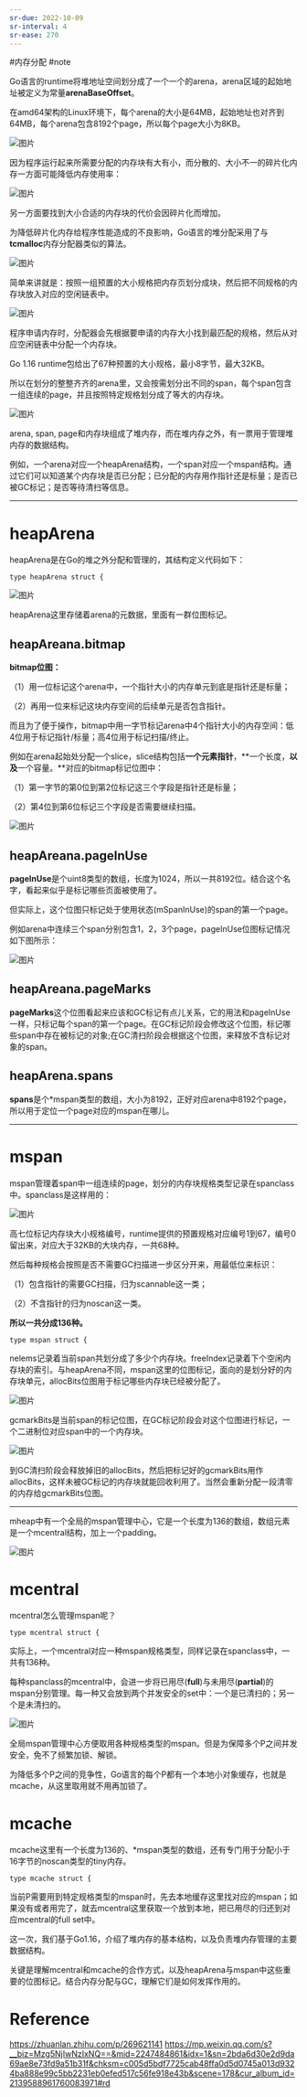 ```yaml
---
sr-due: 2022-10-09
sr-interval: 4
sr-ease: 270
---
```


#内存分配 #note 


Go语言的runtime将堆地址空间划分成了一个一个的arena，arena区域的起始地址被定义为常量**arenaBaseOffset**。

在amd64架构的Linux环境下，每个arena的大小是64MB，起始地址也对齐到64MB，每个arena包含8192个page，所以每个page大小为8KB。

![图片](https://mmbiz.qpic.cn/mmbiz_jpg/ibjI8pEWI9L6llQ2a6mQDrq7I6oz6fcGic9zM4m8ibz1C1pkxpfXjEbbX2GjXTLvJpK7n5UszaXXl3wkPHdVFAA0w/640?wx_fmt=jpeg&wxfrom=5&wx_lazy=1&wx_co=1)

因为程序运行起来所需要分配的内存块有大有小，而分散的、大小不一的碎片化内存一方面可能降低内存使用率：  

![图片](https://mmbiz.qpic.cn/mmbiz_jpg/ibjI8pEWI9L6llQ2a6mQDrq7I6oz6fcGicrsZ7C8LVENoEuGedMKYKOC76JFG2kqwoPw7j1IKdxDib8jjprQJvXCA/640?wx_fmt=jpeg&wxfrom=5&wx_lazy=1&wx_co=1)


另一方面要找到大小合适的内存块的代价会因碎片化而增加。

为降低碎片化内存给程序性能造成的不良影响，Go语言的堆分配采用了与**tcmalloc**内存分配器类似的算法。

![图片](https://mmbiz.qpic.cn/mmbiz_jpg/ibjI8pEWI9L6llQ2a6mQDrq7I6oz6fcGic1GjpllxHiaRjURGpYwkyPIsuaH5dhf1H1PJWPz8bicSlB3ibWgeAwlYsg/640?wx_fmt=jpeg&wxfrom=5&wx_lazy=1&wx_co=1)

简单来讲就是：按照一组预置的大小规格把内存页划分成块，然后把不同规格的内存块放入对应的空闲链表中。

  

![图片](https://mmbiz.qpic.cn/mmbiz_jpg/ibjI8pEWI9L6llQ2a6mQDrq7I6oz6fcGicZs6lKsYiaWibIvGKjSaRSN81bJx07RNVofnTlCjTibK2Akl6bcbFCIoYg/640?wx_fmt=jpeg&wxfrom=5&wx_lazy=1&wx_co=1)

  

程序申请内存时，分配器会先根据要申请的内存大小找到最匹配的规格，然后从对应空闲链表中分配一个内存块。

  

Go 1.16 runtime包给出了67种预置的大小规格，最小8字节，最大32KB。

  

所以在划分的整整齐齐的arena里，又会按需划分出不同的span，每个span包含一组连续的page，并且按照特定规格划分成了等大的内存块。

  

![图片](https://mmbiz.qpic.cn/mmbiz_jpg/ibjI8pEWI9L6llQ2a6mQDrq7I6oz6fcGicfywLPBbLfzpyFEq9a4SGkA2T5W5ILoribNTickhYGajTcXZ2KhhlUicJA/640?wx_fmt=jpeg&wxfrom=5&wx_lazy=1&wx_co=1)

  

arena, span, page和内存块组成了堆内存，而在堆内存之外，有一票用于管理堆内存的数据结构。

例如，一个arena对应一个heapArena结构，一个span对应一个mspan结构。通过它们可以知道某个内存块是否已分配；已分配的内存用作指针还是标量；是否已被GC标记；是否等待清扫等信息。

  

---

  

# **heapArena**

  

heapArena是在Go的堆之外分配和管理的，其结构定义代码如下：

```
type heapArena struct {
```

  

  

![图片](https://mmbiz.qpic.cn/mmbiz_jpg/ibjI8pEWI9L6llQ2a6mQDrq7I6oz6fcGicIpjSBgblnNJRAMmRib0tqibNEB8pOpSQwgUbP5mXuekQiaxyJr8OXCWaA/640?wx_fmt=jpeg&wxfrom=5&wx_lazy=1&wx_co=1)

  

heapArena这里存储着arena的元数据，里面有一群位图标记。

  

## heapAreana.bitmap  

**bitmap位图：**

（1）用一位标记这个arena中，一个指针大小的内存单元到底是指针还是标量；

（2）再用一位来标记这块内存空间的后续单元是否包含指针。

而且为了便于操作，bitmap中用一字节标记arena中4个指针大小的内存空间：低4位用于标记指针/标量；高4位用于标记扫描/终止。

例如在arena起始处分配一个slice，slice结构包括**一个元素指针**，**一个长度，**以及**一个容量。**对应的bitmap标记位图中：

（1）第一字节的第0位到第2位标记这三个字段是指针还是标量；

（2）第4位到第6位标记三个字段是否需要继续扫描。

  

![图片](https://mmbiz.qpic.cn/mmbiz_jpg/ibjI8pEWI9L6llQ2a6mQDrq7I6oz6fcGict5lL1JTugtrxicUpxwK6H9sLaofib2pM7fZPoR88Bv9eAlHPwD9uqO3g/640?wx_fmt=jpeg&wxfrom=5&wx_lazy=1&wx_co=1)

  

## heapAreana.pageInUse

**pageInUse**是个uint8类型的数组，长度为1024，所以一共8192位。结合这个名字，看起来似乎是标记哪些页面被使用了。

但实际上，这个位图只标记处于使用状态(mSpanInUse)的span的第一个page。

例如arena中连续三个span分别包含1，2，3个page，pageInUse位图标记情况如下图所示：

  

![图片](https://mmbiz.qpic.cn/mmbiz_jpg/ibjI8pEWI9L6llQ2a6mQDrq7I6oz6fcGicdR2lWdESULCDxsl8V9W3Ks3uyY0ZNzpc8PQiaKt34D6S478Id5BZWEQ/640?wx_fmt=jpeg&wxfrom=5&wx_lazy=1&wx_co=1)

  

  

## heapAreana.pageMarks

  

**pageMarks**这个位图看起来应该和GC标记有点儿关系，它的用法和pageInUse一样，只标记每个span的第一个page。在GC标记阶段会修改这个位图，标记哪些span中存在被标记的对象;在GC清扫阶段会根据这个位图，来释放不含标记对象的span。

  

## heapArena.spans

  

**spans**是个\*mspan类型的数组，大小为8192，正好对应arena中8192个page，所以用于定位一个page对应的mspan在哪儿。

  

---

  

# **mspan**

  

mspan管理着span中一组连续的page，划分的内存块规格类型记录在spanclass中。spanclass是这样用的：

  

![图片](https://mmbiz.qpic.cn/mmbiz_jpg/ibjI8pEWI9L6llQ2a6mQDrq7I6oz6fcGicMUiaebw7DyXUWc0j2txNQZx31tbmR6nPuaicQiceAZRLb5iaWQia64F752g/640?wx_fmt=jpeg&wxfrom=5&wx_lazy=1&wx_co=1)

  
高七位标记内存块大小规格编号，runtime提供的预置规格对应编号1到67，编号0留出来，对应大于32KB的大块内存，一共68种。

然后每种规格会按照是否不需要GC扫描进一步区分开来，用最低位来标识：

（1）包含指针的需要GC扫描，归为scannable这一类；

（2）不含指针的归为noscan这一类。

**所以一共分成136种。**

```
type mspan struct {
```

nelems记录着当前span共划分成了多少个内存块。freeIndex记录着下个空闲内存块的索引。与heapArena不同，mspan这里的位图标记，面向的是划分好的内存块单元，allocBits位图用于标记哪些内存块已经被分配了。

  

![图片](https://mmbiz.qpic.cn/mmbiz_jpg/ibjI8pEWI9L6llQ2a6mQDrq7I6oz6fcGicQ8nFZyWUDJQnFtSWb3l6Pn5hzpY1ktdBT3I3ZeThuNHRIpHGHmJIoA/640?wx_fmt=jpeg&wxfrom=5&wx_lazy=1&wx_co=1)

  

gcmarkBits是当前span的标记位图，在GC标记阶段会对这个位图进行标记，一个二进制位对应span中的一个内存块。

  

![图片](https://mmbiz.qpic.cn/mmbiz_jpg/ibjI8pEWI9L6llQ2a6mQDrq7I6oz6fcGicHLjTduBWVaTwibeUOe1NovBVRBVLpdxZVtvxtKyibRwLLZvmok4anSHw/640?wx_fmt=jpeg&wxfrom=5&wx_lazy=1&wx_co=1)

  

到GC清扫阶段会释放掉旧的allocBits，然后把标记好的gcmarkBits用作allocBits，这样未被GC标记的内存块就能回收利用了。当然会重新分配一段清零的内存给gcmarkBits位图。

  

---

  

mheap中有一个全局的mspan管理中心，它是一个长度为136的数组，数组元素是一个mcentral结构，加上一个padding。

  

![图片](https://mmbiz.qpic.cn/mmbiz_jpg/ibjI8pEWI9L6llQ2a6mQDrq7I6oz6fcGicIZ4fiaVB3icKhE67ZqEYic1SL6xa66UnJZw9s5WeTRltiaUcKVH5rLtENg/640?wx_fmt=jpeg&wxfrom=5&wx_lazy=1&wx_co=1)

  

# **mcentral**

  

mcentral怎么管理mspan呢？

```
type mcentral struct {
```

实际上，一个mcentral对应一种mspan规格类型，同样记录在spanclass中，一共有136种。

每种spanclass的mcentral中，会进一步将已用尽(**full**)与未用尽(**partial**)的mspan分别管理。每一种又会放到两个并发安全的set中：一个是已清扫的；另一个是未清扫的。

  

![图片](https://mmbiz.qpic.cn/mmbiz_jpg/ibjI8pEWI9L6llQ2a6mQDrq7I6oz6fcGicOkWlV7AHkTSgSG355okeGp2pe9iceaoVzqUCLIVE4CeicNm8e3BPRWTA/640?wx_fmt=jpeg&wxfrom=5&wx_lazy=1&wx_co=1)

  

全局mspan管理中心方便取用各种规格类型的mspan。但是为保障多个P之间并发安全，免不了频繁加锁、解锁。

为降低多个P之间的竞争性，Go语言的每个P都有一个本地小对象缓存，也就是mcache，从这里取用就不用再加锁了。

  

# **mcache**  

  

mcache这里有一个长度为136的、\*mspan类型的数组，还有专门用于分配小于16字节的noscan类型的tiny内存。

```
type mcache struct {
```

当前P需要用到特定规格类型的mspan时，先去本地缓存这里找对应的mspan；如果没有或者用完了，就去mcentral这里获取一个放到本地，把已用尽的归还到对应mcentral的full set中。

  

这一次，我们基于Go1.16，介绍了堆内存的基本结构，以及负责堆内存管理的主要数据结构。

关键是理解mcentral和mcache的合作方式，以及heapArena与mspan中这些重要的位图标记。结合内存分配与GC，理解它们是如何发挥作用的。

  




# Reference
https://zhuanlan.zhihu.com/p/269621141
https://mp.weixin.qq.com/s?__biz=Mzg5NjIwNzIxNQ==&mid=2247484861&idx=1&sn=2bda6d30e2d9da69ae8e73fd9a51b31f&chksm=c005d5bdf7725cab48ffa0d5d0745a013d9324ba888e99c5bb2231eb0efed517c56fe918e43b&scene=178&cur_album_id=2139588961760083971#rd
